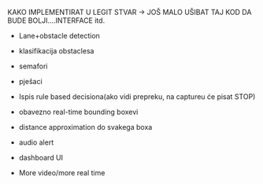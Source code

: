 KAKO IMPLEMENTIRAT U LEGIT STVAR -> JOŠ MALO UŠIBAT TAJ KOD DA BUDE BOLJI....INTERFACE itd.

- Lane+obstacle detection 
- klasifikacija obstaclesa
- semafori
- pješaci
- Ispis rule based decisiona(ako vidi prepreku, na captureu će pisat STOP)
- obavezno real-time bounding boxevi
- distance approximation do svakega boxa
- audio alert
- dashboard UI

- More video/more real time 

